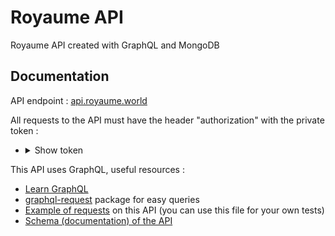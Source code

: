 # Royaume API

Royaume API created with GraphQL and MongoDB

## Documentation 
API endpoint : [api.royaume.world](https://api.royaume.world)

All requests to the API must have the header "authorization" with the private token : 
  - <details>
    <summary>Show token</summary>
    7fe47986-0ce9-4cfc-9294-cfc167ef32e8  
  </details>  

This API uses GraphQL, useful resources :
- [Learn GraphQL](https://graphql.org/learn/)
- [graphql-request](https://www.npmjs.com/package/graphql-request) package for easy queries
- [Example of requests](./src/others/ClientTester.ts) on this API (you can use this file for your own tests)
- [Schema (documentation) of the API](./resources/graphql/Schema.gql)
